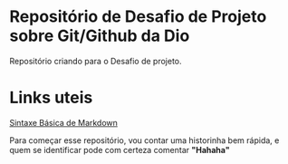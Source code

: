 # Repositório de Desafio de Projeto sobre Git/Github da Dio
Repositório criando para o Desafio de projeto.

# Links uteis
[Sintaxe Básica de Markdown](https://www.markdownguide.org/basic-syntax/)


Para começar esse repositório, vou contar uma historinha bem rápida, e quem se identificar pode com certeza comentar **"Hahaha"**

